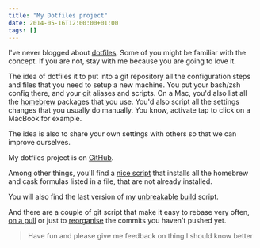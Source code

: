 ```yaml
---
title: "My Dotfiles project"
date: 2014-05-16T12:00:00+01:00
tags: []
---
```


I've never blogged about <a href="http://dotfiles.github.io/">dotfiles</a>. Some of you might be familiar with the concept. If you are not, stay with me because you are going to love it.

The idea of dotfiles it to put into a git repository all the configuration steps and files that you need to setup a new machine. You put your bash/zsh config there, and your git aliases and scripts. On a Mac, you'd also list all the <a href="http://brew.sh/">homebrew</a> packages that you use. You'd also script all the settings changes that you usually do manually. You know, activate tap to click on a MacBook for example.

The idea is also to share your own settings with others so that we can improve ourselves.

My dotfiles project is on <a href="https://github.com/dgageot/dotfiles">GitHub</a>.

Among other things, you'll find a <a href="https://github.com/dgageot/dotfiles/blob/master/homebrew/install.sh">nice script</a> that installs all the homebrew  and cask formulas listed in a file, that are not already installed.

You will also find the last version of my <a href="https://github.com/dgageot/dotfiles/blob/master/bin/git-build">unbreakable build</a> script.

And there are a couple of git script that make it easy to rebase very often, <a href="https://github.com/dgageot/dotfiles/blob/master/bin/git-pr">on a pull</a> or just to <a href="https://github.com/dgageot/dotfiles/blob/master/bin/git-rb">reorganise</a> the commits you haven't pushed yet.

<blockquote>
  Have fun and please give me feedback on thing I should know better
</blockquote>
